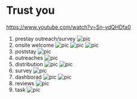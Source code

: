 # Trust you
https://www.youtube.com/watch?v=Sn-ydQHDfa0
1. prestay outreach/survey
    ![pic](prestay1.png)
2. onsite welcome
![pic](onsite1.png)
![pic](onsite2.png)
![pic](onsite3.png)
3. poststay
![pic](poststay1.png)
4. outreaches
![pic](outreach1.png)
5. distribution
![pic](distribution1.png)
![pic](distribution_wifi.png)
6. survey
![pic](survey1.png)
7. dashborad
![pic](dashboard1.png)
![pic](dashboard2.png)
8. reviews
![pic](reviews1.png)
9. task
![pic](tasks1.png)
